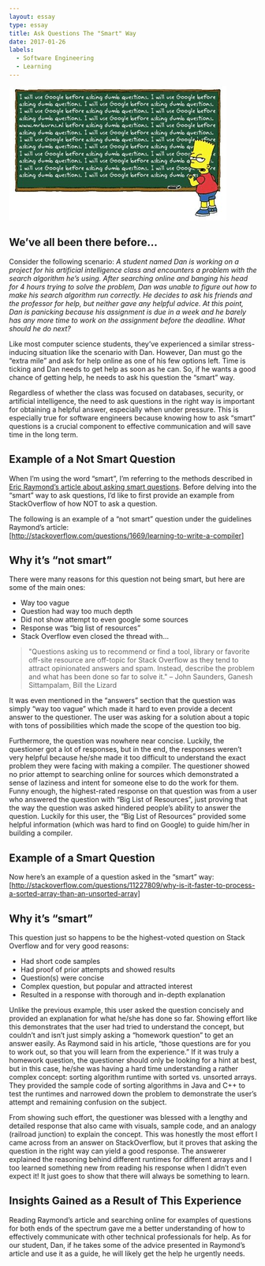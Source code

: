 ```yaml
---
layout: essay
type: essay
title: Ask Questions The "Smart" Way
date: 2017-01-26
labels:
  - Software Engineering
  - Learning
---
```


<img class="ui large image" src="../images/smartquestions.jpg">

## We’ve all been there before…

Consider the following scenario:
*A student named Dan is working on a project for his artificial intelligence class and encounters a problem with the search algorithm he’s using. After searching online and banging his head for 4 hours trying to solve the problem, Dan was unable to figure out how to make his search algorithm run correctly. He decides to ask his friends and the professor for help, but neither gave any helpful advice. At this point, Dan is panicking because his assignment is due in a week and he barely has any more time to work on the assignment before the deadline. What should he do next?*

Like most computer science students, they’ve experienced a similar stress-inducing situation like the scenario with Dan. However, Dan must go the “extra mile” and ask for help online as one of his few options left. Time is ticking and Dan needs to get help as soon as he can. So, if he wants a good chance of getting help, he needs to ask his question the “smart” way.

Regardless of whether the class was focused on databases, security, or artificial intelligence, the need to ask questions in the right way is important for obtaining a helpful answer, especially when under pressure. This is especially true for software engineers because knowing how to ask “smart” questions is a crucial component to effective communication and will save time in the long term.

## Example of a Not Smart Question
When I’m using the word “smart”, I’m referring to the methods described in [Eric Raymond’s article about asking smart questions](http://www.catb.org/esr/faqs/smart-questions.html). Before delving into the “smart” way to ask questions, I’d like to first provide an example from StackOverflow of how NOT to ask a question.

The following is an example of a “not smart” question under the guidelines Raymond’s article:  
[http://stackoverflow.com/questions/1669/learning-to-write-a-compiler]

## Why it’s “not smart”
There were many reasons for this question not being smart, but here are some of the main ones:

-	Way too vague
-	Question had way too much depth
-	Did not show attempt to even google some sources
-	Response was “big list of resources”
-	Stack Overflow even closed the thread with...

<blockquote> "Questions asking us to recommend or find a tool, library or favorite off-site resource are off-topic for Stack Overflow as they tend to attract opinionated answers and spam. Instead, describe the problem and what has been done so far to solve it." – John Saunders, Ganesh Sittampalam, Bill the Lizard </blockquote>

It was even mentioned in the “answers” section that the question was simply “way too vague” which made it hard to even provide a decent answer to the questioner. The user was asking for a solution about a topic with tons of possibilities which made the scope of the question too big.

Furthermore, the question was nowhere near concise. Luckily, the questioner got a lot of responses, but in the end, the responses weren’t very helpful because he/she made it too difficult to understand the exact problem they were facing with making a compiler. The questioner showed no prior attempt to searching online for sources which demonstrated a sense of laziness and intent for someone else to do the work for them. Funny enough, the highest-rated response on that question was from a user who answered the question with “Big List of Resources”, just proving that the way the question was asked hindered people’s ability to answer the question. Luckily for this user, the “Big List of Resources” provided some helpful information (which was hard to find on Google) to guide him/her in building a compiler. 

## Example of a Smart Question

Now here’s an example of a question asked in the “smart” way: 
[http://stackoverflow.com/questions/11227809/why-is-it-faster-to-process-a-sorted-array-than-an-unsorted-array] 

## Why it’s “smart”
This question just so happens to be the highest-voted question on Stack Overflow and for very good reasons:

-	Had short code samples
-	Had proof of prior attempts and showed results
-	Question(s) were concise
-	Complex question, but popular and attracted interest
-	Resulted in a response with thorough and in-depth explanation

Unlike the previous example, this user asked the question concisely and provided an explanation for what he/she has done so far.  Showing effort like this demonstrates that the user had tried to understand the concept, but couldn’t and isn’t just simply asking a “homework question” to get an answer easily. As Raymond said in his article, “those questions are for you to work out, so that you will learn from the experience.” If it was truly a homework question, the questioner should only be looking for a hint at best, but in this case, he/she was having a hard time understanding a rather complex concept: sorting algorithm runtime with sorted vs. unsorted arrays. They provided the sample code of sorting algorithms in Java and C++ to test the runtimes and narrowed down the problem to demonstrate the user’s attempt and remaining confusion on the subject.

From showing such effort, the questioner was blessed with a lengthy and detailed response that also came with visuals, sample code, and an analogy (railroad junction) to explain the concept. This was honestly the most effort I came across from an answer on StackOverflow, but it proves that asking the question in the right way can yield a good response. The answerer explained the reasoning behind different runtimes for different arrays and I too learned something new from reading his response when I didn’t even expect it! It just goes to show that there will always be something to learn.

## Insights Gained as a Result of This Experience
Reading Raymond’s article and searching online for examples of questions for both ends of the spectrum gave me a better understanding of how to effectively communicate with other technical professionals for help. As for our student, Dan, if he takes some of the advice presented in Raymond’s article and use it as a guide, he will likely get the help he urgently needs.
 
